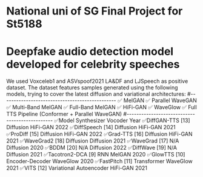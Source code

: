 # National uni of SG Final Project for St5188
# Deepfake audio detection model developed for celebrity speeches

We used Voxceleb1 and ASVspoof2021 LA&DF and LJSpeech as positive dataset.
The dataset features samples  generated using the following models, trying to cover the latest diffusion and variational architectures:
#-----------------------------------------------
✅ MelGAN
✅ Parallel WaveGAN
✅ Multi-Band MelGAN
✅ Full-Band MelGAN
✅ HiFi-GAN
✅ WaveGlow
✅ Full TTS Pipeline (Conformer + Parallel WaveGAN)
#-----------------------------------------------
✅Model Synthesizer Vocoder Year
✅DiffGAN-TTS [13] Diffusion HiFi-GAN 2022
✅DiffSpeech [14] Diffusion HiFi-GAN 2021
✅ProDiff [15] Diffusion HiFi-GAN 2022
✅Grad-TTS [16] Diffusion HiFi-GAN 2021
✅WaveGrad2 [18] Diffusion Diffusion 2021
✅WaveGrad [17] N/A Diffusion 2020
✅BDDM [20] N/A Diffusion 2022
✅DiffWave [19] N/A Diffusion 2021
✅Tacotron2-DCA [9] RNN MelGAN 2020
✅GlowTTS [10] Encoder-Decoder WaveGlow 2020
✅FastPitch [11] Transformer WaveGlow 2021
✅VITS [12] Variational Autoencoder HiFi-GAN 2021
